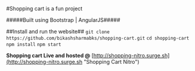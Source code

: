 #Shopping cart is a fun project

#####Built using Bootstrap | AngularJS#####

##Install and run the website##
`git clone https://github.com/bikashsharmabks/shopping-cart.git`
`cd shopping-cart`
`npm install`
`npm start`

**Shopping cart Live and hosted @**
[http://shopping-nitro.surge.sh](http://shopping-nitro.surge.sh "Shopping Cart Nitro")